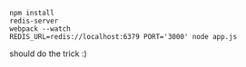 `npm install` <br>
`redis-server` <br>
`webpack --watch` <br>
`REDIS_URL=redis://localhost:6379 PORT='3000' node app.js` <br>

should do the trick :)
